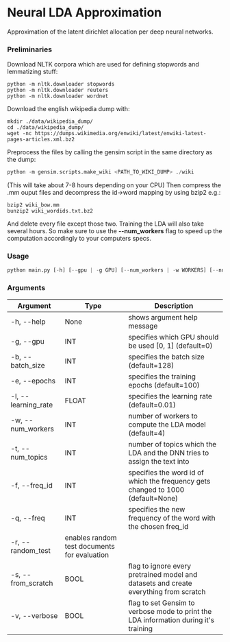 # Neural LDA Approximation
Approximation of the latent dirichlet allocation per deep neural networks.

### Preliminaries
Download NLTK corpora which are used for defining stopwords and lemmatizing stuff:
```
python -m nltk.downloader stopwords
python -m nltk.downloader reuters
python -m nltk.downloader wordnet
```
Download the english wikipedia dump with:
```
mkdir ./data/wikipedia_dump/
cd ./data/wikipedia_dump/
wget -nc https://dumps.wikimedia.org/enwiki/latest/enwiki-latest-pages-articles.xml.bz2
```
Preprocess the files by calling the gensim script in the same directory as the dump:
```python
python -m gensim.scripts.make_wiki <PATH_TO_WIKI_DUMP> ./wiki
```
(This will take about 7-8 hours depending on your CPU)
Then compress the .mm ouput files and decompress the id->word mapping by using bzip2 e.g.:
```
bzip2 wiki_bow.mm
bunzip2 wiki_wordids.txt.bz2
```
And delete every file except those two.
Training the LDA will also take several hours. So make sure to use the **--num_workers** flag to speed up the computation accordingly to your computers specs.

### Usage
```python
python main.py [-h] [--gpu | -g GPU] [--num_workers | -w WORKERS] [--num_topics | -t TOPICS] [--from_scratch | -s]
```
### Arguments
| Argument | Type | Description|
|----------|------|------------|
| -h, --help | None| shows argument help message |
| -g, --gpu | INT | specifies which GPU should be used [0, 1] (default=0)|
| -b, --batch_size | INT | specifies the batch size (default=128) |
| -e, --epochs | INT | specifies the training epochs (default=100) |
| -l, --learning_rate | FLOAT | specifies the learning rate (default=0.01) |
| -w, --num_workers | INT | number of workers to compute the LDA model (default=4)|
| -t, --num_topics | INT | number of topics which the LDA and the DNN tries to assign the text into |
| -f, --freq_id | INT | specifies the word id of which the frequency gets changed to 1000 (default=None) |
| -q, --freq| INT | specifies the new frequency of the word with the chosen freq_id |
| -r, --random_test | enables random test documents for evaluation |
| -s, --from_scratch | BOOL | flag to ignore every pretrained model and datasets and create everything from scratch |
| -v, --verbose | BOOL | flag to set Gensim to verbose mode to print the LDA information during it's training |
